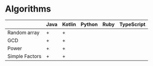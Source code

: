 # Algorithms

|                         | Java | Kotlin | Python | Ruby | TypeScript |
|-------------------------|------|--------|--------|------|------------|
| Random array            |   +  |    +   |        |      |            |
| GCD                     |   +  |    +   |        |      |            |
| Power                   |   +  |    +   |        |      |            |
| Simple Factors          |   +  |    +   |        |      |            |
